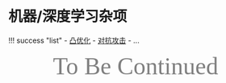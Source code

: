 # 机器/深度学习杂项

!!! success "list"
    - [凸优化](ConvexOpt.md)
    - [对抗攻击](AdversarialAttack/index.md)
    - ...

<center><font face="JetBrains Mono" color=grey size=18>To Be Continued</font></center>